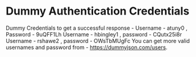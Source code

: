 # Dummy Authentication Credentials

Dummy Credentials to get a successful response - Username - atuny0 , Password - 9uQFF1Lh
Username - hbingley1 , password - CQutx25i8r
Username - rshawe2 , password - OWsTbMUgFc
You can get more valid usernames and password from - https://dummyjson.com/users.
